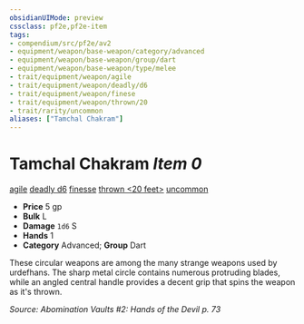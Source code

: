 ```yaml
---
obsidianUIMode: preview
cssclass: pf2e,pf2e-item
tags:
- compendium/src/pf2e/av2
- equipment/weapon/base-weapon/category/advanced
- equipment/weapon/base-weapon/group/dart
- equipment/weapon/base-weapon/type/melee
- trait/equipment/weapon/agile
- trait/equipment/weapon/deadly/d6
- trait/equipment/weapon/finese
- trait/equipment/weapon/thrown/20
- trait/rarity/uncommon
aliases: ["Tamchal Chakram"]
---
```

# Tamchal Chakram *Item 0*  
[agile](agile.md)  [deadly d6](deadly.md)  [finesse](finesse.md)  [thrown <20 feet>](thrown.md)  [uncommon](uncommon.md)  

- **Price** 5 gp
- **Bulk** L
- **Damage** `1d6` S
- **Hands** 1
- **Category** Advanced; **Group** Dart 

These circular weapons are among the many strange weapons used by urdefhans. The sharp metal circle contains numerous protruding blades, while an angled central handle provides a decent grip that spins the weapon as it's thrown.

*Source: Abomination Vaults #2: Hands of the Devil p. 73*